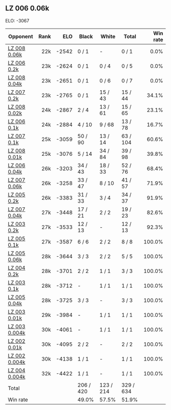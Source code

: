 ## LZ 006 0.06k ##

ELO: -3067

Opponent | Rank | ELO | Black | White | Total | Win rate
---------|-----:|----:|-------|-------|-------|-------:
[LZ 008 0.06k](LZ%20008%200.06k.md) | 22k | -2542 | 0 / 1 | - | 0 / 1 | 0.0%
[LZ 006 0.2k](LZ%20006%200.2k.md) | 23k | -2624 | 0 / 1 | 0 / 4 | 0 / 5 | 0.0%
[LZ 008 0.04k](LZ%20008%200.04k.md) | 23k | -2651 | 0 / 1 | 0 / 6 | 0 / 7 | 0.0%
[LZ 007 0.2k](LZ%20007%200.2k.md) | 23k | -2765 | 0 / 1 | 15 / 43 | 15 / 44 | 34.1%
[LZ 008 0.02k](LZ%20008%200.02k.md) | 24k | -2867 | 2 / 4 | 13 / 61 | 15 / 65 | 23.1%
[LZ 006 0.1k](LZ%20006%200.1k.md) | 24k | -2884 | 4 / 10 | 9 / 68 | 13 / 78 | 16.7%
[LZ 007 0.1k](LZ%20007%200.1k.md) | 25k | -3059 | 50 / 90 | 13 / 14 | 63 / 104 | 60.6%
[LZ 008 0.01k](LZ%20008%200.01k.md) | 25k | -3076 | 5 / 14 | 34 / 84 | 39 / 98 | 39.8%
[LZ 006 0.04k](LZ%20006%200.04k.md) | 26k | -3203 | 34 / 43 | 18 / 33 | 52 / 76 | 68.4%
[LZ 007 0.06k](LZ%20007%200.06k.md) | 26k | -3258 | 33 / 47 | 8 / 10 | 41 / 57 | 71.9%
[LZ 005 0.2k](LZ%20005%200.2k.md) | 26k | -3383 | 31 / 33 | 3 / 4 | 34 / 37 | 91.9%
[LZ 007 0.04k](LZ%20007%200.04k.md) | 27k | -3448 | 17 / 21 | 2 / 2 | 19 / 23 | 82.6%
[LZ 003 0.2k](LZ%20003%200.2k.md) | 27k | -3533 | 12 / 13 | - | 12 / 13 | 92.3%
[LZ 005 0.1k](LZ%20005%200.1k.md) | 27k | -3587 | 6 / 6 | 2 / 2 | 8 / 8 | 100.0%
[LZ 005 0.06k](LZ%20005%200.06k.md) | 28k | -3644 | 3 / 3 | 2 / 2 | 5 / 5 | 100.0%
[LZ 004 0.2k](LZ%20004%200.2k.md) | 28k | -3701 | 2 / 2 | 1 / 1 | 3 / 3 | 100.0%
[LZ 003 0.1k](LZ%20003%200.1k.md) | 28k | -3712 | - | 1 / 1 | 1 / 1 | 100.0%
[LZ 005 0.04k](LZ%20005%200.04k.md) | 28k | -3725 | 3 / 3 | - | 3 / 3 | 100.0%
[LZ 003 0.01k](LZ%20003%200.01k.md) | 29k | -3984 | - | 1 / 1 | 1 / 1 | 100.0%
[LZ 003 0.004k](LZ%20003%200.004k.md) | 30k | -4061 | - | 1 / 1 | 1 / 1 | 100.0%
[LZ 002 0.01k](LZ%20002%200.01k.md) | 30k | -4095 | 2 / 2 | - | 2 / 2 | 100.0%
[LZ 002 0.004k](LZ%20002%200.004k.md) | 30k | -4138 | 1 / 1 | - | 1 / 1 | 100.0%
[LZ 004 0.004k](LZ%20004%200.004k.md) | 32k | -4422 | 1 / 1 | - | 1 / 1 | 100.0%
Total | | | 206 / 420 | 123 / 214 | 329 / 634 | 
Win rate| | | 49.0% | 57.5% | 51.9% | 
